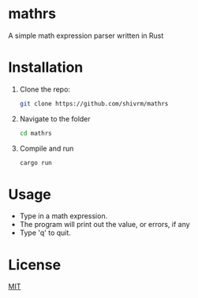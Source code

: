# mathrs
A simple math expression parser written in Rust

# Installation
1. Clone the repo:
   ```sh
   git clone https://github.com/shivrm/mathrs
   ```

2. Navigate to the folder
   ```bash
   cd mathrs
   ```

3. Compile and run
   ```bash
   cargo run
   ```

# Usage
 - Type in a math expression.
 - The program will print out the value, or errors, if any
 - Type 'q' to quit.

# License
[MIT](LICENSE.md)